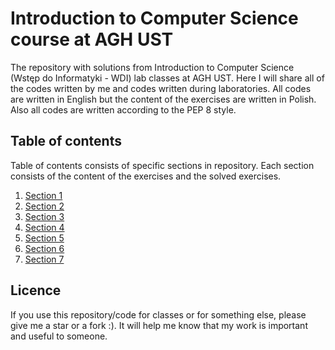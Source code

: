 # Introduction to Computer Science course at AGH UST
The repository with solutions from Introduction to Computer Science (Wstęp do Informatyki - WDI) lab classes at AGH UST. Here I will share all of the codes written by me and codes written during laboratories. All codes are written in English but the content of the exercises are written in Polish. Also all codes are written according to the PEP 8 style.
## Table of contents
Table of contents consists of specific sections in repository. Each section consists of the content of the exercises and the solved exercises.
1. [Section 1](https://github.com/Szymon-Budziak/Introduction_to_Computer_Science_course_AGH/tree/master/Section_1)
2. [Section 2](https://github.com/Szymon-Budziak/Introduction_to_Computer_Science_course_AGH/tree/master/Section_2)
3. [Section 3](https://github.com/Szymon-Budziak/Introduction_to_Computer_Science_course_AGH/tree/master/Section_3)
4. [Section 4](https://github.com/Szymon-Budziak/Introduction_to_Computer_Science_course_AGH/tree/master/Section_4)
5. [Section 5](https://github.com/Szymon-Budziak/Introduction_to_Computer_Science_course_AGH/tree/master/Section_5)
6. [Section 6](https://github.com/Szymon-Budziak/Introduction_to_Computer_Science_course_AGH/tree/master/Section_6)
7. [Section 7](https://github.com/Szymon-Budziak/Introduction_to_Computer_Science_course_AGH/tree/master/Section_7)
## Licence
If you use this repository/code for classes or for something else, please give me a star or a fork :). It will help me know that my work is important and useful to someone.
